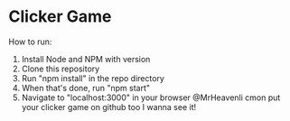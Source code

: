 # Clicker Game
How to run:
1. Install Node and NPM with version
2. Clone this repository
3. Run "npm install" in the repo directory
4. When that's done, run "npm start"
5. Navigate to "localhost:3000" in your browser
@MrHeavenli cmon put your clicker game on github too I wanna see it!
